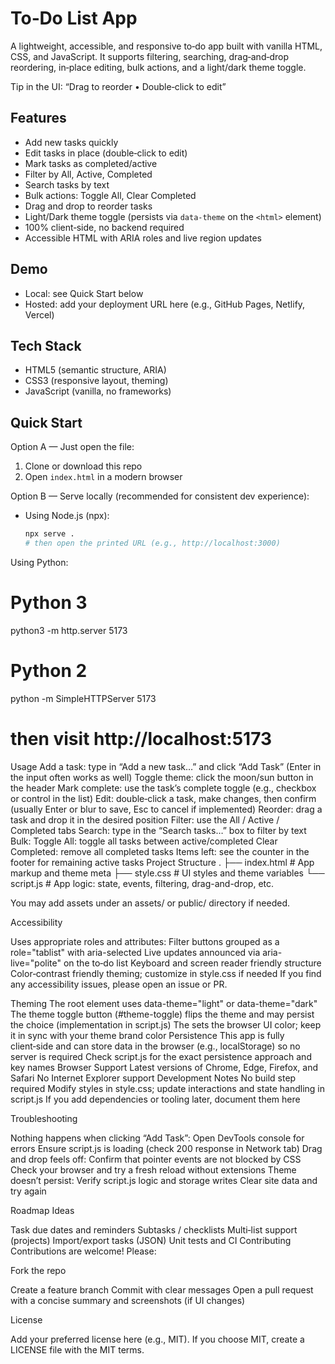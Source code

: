 # To‑Do List App

A lightweight, accessible, and responsive to‑do app built with vanilla HTML, CSS, and JavaScript. It supports filtering, searching, drag‑and‑drop reordering, in‑place editing, bulk actions, and a light/dark theme toggle.

Tip in the UI: “Drag to reorder • Double‑click to edit”

## Features

- Add new tasks quickly
- Edit tasks in place (double‑click to edit)
- Mark tasks as completed/active
- Filter by All, Active, Completed
- Search tasks by text
- Bulk actions: Toggle All, Clear Completed
- Drag and drop to reorder tasks
- Light/Dark theme toggle (persists via `data-theme` on the `<html>` element)
- 100% client‑side, no backend required
- Accessible HTML with ARIA roles and live region updates

## Demo

- Local: see Quick Start below
- Hosted: add your deployment URL here (e.g., GitHub Pages, Netlify, Vercel)

## Tech Stack

- HTML5 (semantic structure, ARIA)
- CSS3 (responsive layout, theming)
- JavaScript (vanilla, no frameworks)

## Quick Start

Option A — Just open the file:

1. Clone or download this repo
2. Open `index.html` in a modern browser

Option B — Serve locally (recommended for consistent dev experience):

- Using Node.js (npx):
  ```bash
  npx serve .
  # then open the printed URL (e.g., http://localhost:3000)
  ```

Using Python:

# Python 3

python3 -m http.server 5173

# Python 2

python -m SimpleHTTPServer 5173

# then visit http://localhost:5173

Usage
Add a task: type in “Add a new task…” and click “Add Task” (Enter in the input often works as well)
Toggle theme: click the moon/sun button in the header
Mark complete: use the task’s complete toggle (e.g., checkbox or control in the list)
Edit: double‑click a task, make changes, then confirm (usually Enter or blur to save, Esc to cancel if implemented)
Reorder: drag a task and drop it in the desired position
Filter: use the All / Active / Completed tabs
Search: type in the “Search tasks…” box to filter by text
Bulk:
Toggle All: toggle all tasks between active/completed
Clear Completed: remove all completed tasks
Items left: see the counter in the footer for remaining active tasks
Project Structure
.
├── index.html # App markup and theme meta
├── style.css # UI styles and theme variables
└── script.js # App logic: state, events, filtering, drag-and-drop, etc.


You may add assets under an assets/ or public/ directory if needed.

Accessibility

Uses appropriate roles and attributes:
Filter buttons grouped as a role="tablist" with aria-selected
Live updates announced via aria-live="polite" on the to‑do list
Keyboard and screen reader friendly structure
Color‑contrast friendly theming; customize in style.css if needed
If you find any accessibility issues, please open an issue or PR.

Theming
The root <html> element uses data-theme="light" or data-theme="dark"
The theme toggle button (#theme-toggle) flips the theme and may persist the choice (implementation in script.js)
The <meta name="theme-color"> sets the browser UI color; keep it in sync with your theme brand color
Persistence
This app is fully client‑side and can store data in the browser (e.g., localStorage) so no server is required
Check script.js for the exact persistence approach and key names
Browser Support
Latest versions of Chrome, Edge, Firefox, and Safari
No Internet Explorer support
Development Notes
No build step required
Modify styles in style.css; update interactions and state handling in script.js
If you add dependencies or tooling later, document them here

Troubleshooting

Nothing happens when clicking “Add Task”:
Open DevTools console for errors
Ensure script.js is loading (check 200 response in Network tab)
Drag and drop feels off:
Confirm that pointer events are not blocked by CSS
Check your browser and try a fresh reload without extensions
Theme doesn’t persist:
Verify script.js logic and storage writes
Clear site data and try again

Roadmap Ideas

Task due dates and reminders
Subtasks / checklists
Multi‑list support (projects)
Import/export tasks (JSON)
Unit tests and CI
Contributing
Contributions are welcome! Please:

Fork the repo

Create a feature branch
Commit with clear messages
Open a pull request with a concise summary and screenshots (if UI changes)

License

Add your preferred license here (e.g., MIT). If you choose MIT, create a LICENSE file with the MIT terms.
